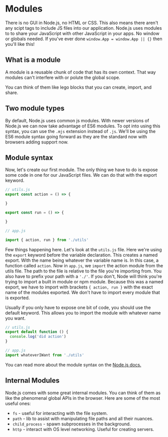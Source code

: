 # Modules

There is no GUI in Node.js, no HTML or CSS. This also means there aren't any scipt tags to include JS files into our application. Node.js uses modules to to share your JavaScript with other JavaScript in your apps. No window or globals needed. If you've ever done `window.App = window.App || {}` then you'll like this!

## What is a module

A module is a reusable chunk of code that has its own context. That way modules can't interfere with or polute the global scope.

You can think of them like lego blocks that you can create, import, and share.

## Two module types

By default, Node.js uses common js modules. With newer versions of Node.js we can now take advantage of ES6 modules. To opt into using this syntax, you can use the `.mjs` extension instead of `.js`. We'll be using the ES6 module syntax going forward as they are the standard now with browsers adding support now.

## Module syntax

Now, let's create our first module. The only thing we have to do is expose some code in one for our JavaScript files. We can do that with the export keyword.

```js
// utils.js
export const action = () => {

}

export const run = () => {

}
```

```js
// app.js

import { action, run } from './utils'
```

Few things happening here. Let's look at the `utils.js` file. Here we're using the `export` keyword before the variable declaration. This creates a named export. With the name being whatever the variable name is. In this case, a function called `action`. Now in `app.js`, we `import` the action module from the utils file. The path to the file is relative to the file you're importing from. You also have to prefix your path with a `'./'`. If you don't, Node will think you're trying to import a built in module or npm module. Because this was a named export, we have to import with brackets `{ action, run }` with the exact name of the modules exported. We don't have to import every module that is exported.

Usually if you only have to expose one bit of code, you should use the default keyword. This allows you to import the module with whatever name you want.

```js
// utils.js
export default function () {
  console.log('did action')
}
```

```js
// app.js
import whateverIWant from './utils'
```

You can read more about the module syntax on the [Node.js docs.](https://nodejs.org/api/packages.html)

## Internal Modules

Node.js comes with some great internal modules. You can think of them as like the phenomenal global APIs in the browser. Here are some of the most useful ones:

- `fs` - useful for interacting with the file system.
- `path` - lib to assist with manipulating file paths and all their nuances.
- `child_process` - spawn subprocesses in the background.
- `http` - interact with OS level networking. Useful for creating servers.
